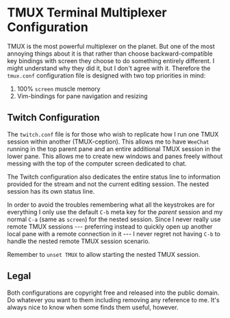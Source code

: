 # TMUX Terminal Multiplexer Configuration

TMUX is the most powerful multiplexer on the planet. But one of the most annoying things about it is that rather than choose backward-compatible key bindings with screen they choose to do something entirely different. I might understand why they did it, but I don't agree with it. Therefore the `tmux.conf` configuration file is designed with two top priorities in mind:

1. 100% `screen` muscle memory
1. Vim-bindings for pane navigation and resizing

## Twitch Configuration

The `twitch.conf` file is for those who wish to replicate how I run one TMUX session within another (TMUX-ception). This allows me to have `WeeChat` running in the top parent pane and an entire additional TMUX session in the lower pane. This allows me to create new windows and panes freely without messing with the top of the computer screen dedicated to chat.

The Twitch configuration also dedicates the entire status line to information provided for the stream and not the current editing session. The nested session has its own status line.

In order to avoid the troubles remembering what all the keystrokes are for everything I only use the default `C-b` meta key for the *parent* session and my normal `C-a` (same as `screen`) for the nested session. Since I never really use remote TMUX sessions --- preferring instead to quickly open up another local pane with a remote connection in it --- I never regret not having `C-b` to handle the nested remote TMUX session scenario.

Remember to `unset TMUX` to allow starting the nested TMUX session.

## Legal 

Both configurations are copyright free and released into the public domain. Do whatever you want to them including removing any reference to me. It's always nice to know when some finds them useful, however.
